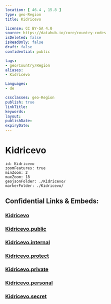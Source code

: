 ```yaml
---
location: [ 46.4 , 15.8 ] 
type: geo-Region
title: Kidricevo

license: CC BY-SA 4.0
source: https://datahub.io/core/country-codes
isDeleted: false
isReadOnly: false
draft: false
confidential: public

tags:
- geo/Country/Region
aliases:
- Kidricevo

Languages:
- de

cssclasses: geo-Region
publish: true
linkTitle: 
keywords: 
layout: 
publishDate: 
expiryDate: 
---
```


# Kidricevo

```leaflet
id: Kidricevo
zoomFeatures: true 
minZoom: 2 
maxZoom: 18
geojsonFolder: ./Kidricevo/
markerFolder: ./Kidricevo/
```


## Confidential Links & Embeds: 

### [Kidricevo](/_Standards/Earth/Continent/Europe/Europe~Central/Slovenia/Regions~Slovenia/Podravska/counties~Podravska/Kidricevo.md) 

### [Kidricevo.public](/_public/Earth/Continent/Europe/Europe~Central/Slovenia/Regions~Slovenia/Podravska/counties~Podravska/Kidricevo.public.md) 

### [Kidricevo.internal](/_internal/Earth/Continent/Europe/Europe~Central/Slovenia/Regions~Slovenia/Podravska/counties~Podravska/Kidricevo.internal.md) 

### [Kidricevo.protect](/_protect/Earth/Continent/Europe/Europe~Central/Slovenia/Regions~Slovenia/Podravska/counties~Podravska/Kidricevo.protect.md) 

### [Kidricevo.private](/_private/Earth/Continent/Europe/Europe~Central/Slovenia/Regions~Slovenia/Podravska/counties~Podravska/Kidricevo.private.md) 

### [Kidricevo.personal](/_personal/Earth/Continent/Europe/Europe~Central/Slovenia/Regions~Slovenia/Podravska/counties~Podravska/Kidricevo.personal.md) 

### [Kidricevo.secret](/_secret/Earth/Continent/Europe/Europe~Central/Slovenia/Regions~Slovenia/Podravska/counties~Podravska/Kidricevo.secret.md)

